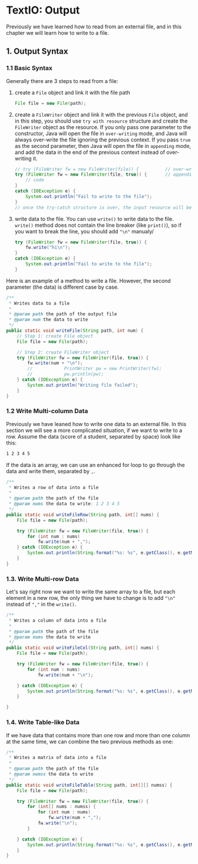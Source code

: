 # TextIO: Output

Previously we have learned how to read from an external file, and in this chapter we will learn how to write to a file.

## 1. Output Syntax

### 1.1 Basic Syntax

Generally there are 3 steps to read from a file:

1. create a `File` object and link it with the file path

   ```java
   File file = new File(path);
   ```

2. create a `FileWriter` object and link it with the previous `File` object, and in this step, you should use `try with resource` structure and create the `FileWriter` object as the resource. If you only pass one parameter to the constructor, Java will open the file in `over-writing` mode, and Java will always over-write the file ignoring the previous context. If you pass `true` as the second parameter, then Java will open the file in `appending` mode, and add the data in the end of the previous context instead of over-writing it.

   ```java
   // try (FileWriter fw = new FileWriter(file)) {		    // over-write mode
   try (FileWriter fw = new FileWriter(file, true)) {		// appending mode
       // code
   }
   catch (IOException e) {
       System.out.println("Fail to write to the file");
   }
   // once the try-catch structure is over, the input resource will be released
   ```

3. write data to the file. You can use `write()` to write data to the file. `write()` method does not contain the line breaker (like `print()`), so if you want to break the line, you should add `"\n"` manualy/

   ```java
   try (FileWriter fw = new FileWriter(file, true)) {
       fw.write("hi\n");
   }
   catch (IOException e) {
       System.out.println("Fail to write to the file");
   }
   ```

Here is an example of a method to write a file. However, the second parameter (the data) is different case by case.

```java
/**
 * Writes data to a file
 *
 * @param path the path of the output file
 * @param num the data to write
 */
public static void writeFile(String path, int num) {
    // Step 1: create File object
    File file = new File(path);

    // Step 2: create FileWriter object
    try (FileWriter fw = new FileWriter(file, true)) {
        fw.write(num + "\n");
        //            PrintWriter pw = new PrintWriter(fw);
        //            pw.println(pw);
    } catch (IOException e) {
        System.out.println("Writing file failed");
    }
}
```

### 1.2 Write Multi-column Data

Previously we have leaned how to write one data to an external file. In this section we will see a more complicated situation, if we want to write to a row. Assume the data (score of a student, separated by space) look like this:

```markdown
1 2 3 4 5
```

If the data is an array, we can use an enhanced for loop to go through the data and write them, separated by `,`.

```java
/**
 * Writes a row of data into a file
 *
 * @param path the path of the file
 * @param nums the data to write: 1 2 3 4 5
 */
public static void writeFileRow(String path, int[] nums) {
    File file = new File(path);

    try (FileWriter fw = new FileWriter(file, true)) {
        for (int num : nums)
            fw.write(num + ",");
    } catch (IOException e) {
        System.out.println(String.format("%s: %s", e.getClass(), e.getMessage()));
    }
}
```

### 1.3. Write Multi-row Data

Let's say right now we want to write the same array to a file, but each element in a new row, the only thing we have to change is to add `"\n"` instead of `","` in the `write()`.

```java
/**
 * Writes a column of data into a file
 *
 * @param path the path of the file
 * @param nums the data to write
 */
public static void writeFileCol(String path, int[] nums) {
    File file = new File(path);

    try (FileWriter fw = new FileWriter(file, true)) {
        for (int num : nums)
            fw.write(num + "\n");

    } catch (IOException e) {
        System.out.println(String.format("%s: %s", e.getClass(), e.getMessage()));
    }

}
```

### 1.4. Write Table-like Data

If we have data that contains more than one row and more than one column at the same time, we can combine the two previous methods as one:

```java
/**
 * Writes a matrix of data into a file
 *
 * @param path the path of the file
 * @param numss the data to write
 */
public static void writeFileTable(String path, int[][] numss) {
    File file = new File(path);

    try (FileWriter fw = new FileWriter(file, true)) {
        for (int[] nums : numss) {
            for (int num : nums)
                fw.write(num + ",");
            fw.write("\n");
        }

    } catch (IOException e) {
        System.out.println(String.format("%s: %s", e.getClass(), e.getMessage()));
    }
}
```
